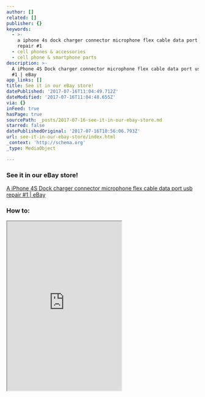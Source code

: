```yaml
---
author: []
related: []
publisher: {}
keywords:
  - >-
    a iphone 4s dock charger connector microphone flex cable data port usb
    repair #1
  - cell phones & accessories
  - cell phone & smartphone parts
description: >-
  A iPhone 4S Dock charger connector microphone flex cable data port usb repair
  #1 | eBay
app_links: []
title: See it in our eBay store!
datePublished: '2017-07-16T11:04:49.712Z'
dateModified: '2017-07-16T11:04:48.655Z'
via: {}
inFeed: true
hasPage: true
sourcePath: _posts/2017-07-16-see-it-in-our-ebay-store.md
starred: false
datePublishedOriginal: '2017-07-16T10:56:06.793Z'
url: see-it-in-our-ebay-store/index.html
_context: 'http://schema.org'
_type: MediaObject

---
```

### See it in our eBay store!

[A iPhone 4S Dock charger connector microphone flex cable data port usb repair \#1 | eBay][0]

### How to:

<iframe src="https://the-grid.github.io/ed-userhtml/?g=eJwljj0PwiAUAP9Kw-BYakyN0VIHXTq5GhfDx0NIoK95gMR_b6PjLXc3eEsyQlO9yU6wft-xxoF_uSzYbtuzJpEWzOW8pCPntdb2gyUXBa3GyCEqMPw2qfv7-rgcntOZIIhuI-NySg6rny2K1fhrKCQDJNjKMgSstoSQNAHM48D_G-MXczgw9A" height="444" style=""></iframe>



[0]: https://rover.ebay.com/rover/1/711-53200-19255-0/1?ff3=4&toolid=11800&pub=5575272753&campid=5338042010&mpre=http%3A%2F%2Fwww.ebay.com%2Fitm%2FA-iPhone-4S-Dock-charger-connector-microphone-flex-cable-data-port-usb-repair-1-%2F131574618023%3FssPageName%3DSTRK%3AMESE%3AIT "A iPhone 4S Dock charger connector microphone flex cable data port usb repair #1 | eBay"